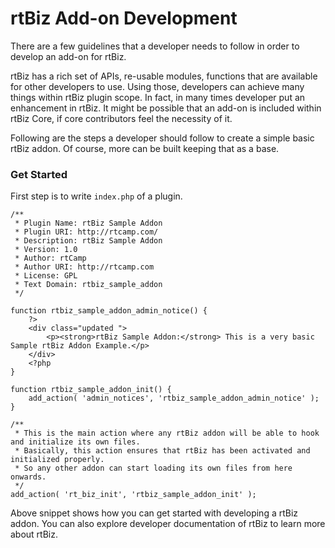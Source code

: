 rtBiz Add-on Development
========================

There are a few guidelines that a developer needs to follow in order to develop an add-on for rtBiz.

rtBiz has a rich set of APIs, re-usable modules, functions that are available for other developers to use. Using those, developers can achieve many things within rtBiz plugin scope. In fact, in many times developer put an enhancement in rtBiz. It might be possible that an add-on is included within rtBiz Core, if core contributors feel the necessity of it.

Following are the steps a developer should follow to create a simple basic rtBiz addon. Of course, more can be built keeping that as a base.

### Get Started

First step is to write `index.php` of a plugin.

```
/**
 * Plugin Name: rtBiz Sample Addon
 * Plugin URI: http://rtcamp.com/
 * Description: rtBiz Sample Addon
 * Version: 1.0
 * Author: rtCamp
 * Author URI: http://rtcamp.com
 * License: GPL
 * Text Domain: rtbiz_sample_addon
 */

function rtbiz_sample_addon_admin_notice() {
	?>
	<div class="updated ">
		<p><strong>rtBiz Sample Addon:</strong> This is a very basic Sample rtBiz Addon Example.</p>
	</div>
	<?php
}

function rtbiz_sample_addon_init() {
	add_action( 'admin_notices', 'rtbiz_sample_addon_admin_notice' );
}

/**
 * This is the main action where any rtBiz addon will be able to hook and initialize its own files.
 * Basically, this action ensures that rtBiz has been activated and initialized properly.
 * So any other addon can start loading its own files from here onwards.
 */
add_action( 'rt_biz_init', 'rtbiz_sample_addon_init' );
```

Above snippet shows how you can get started with developing a rtBiz addon. You can also explore developer documentation of rtBiz to learn more about rtBiz.
